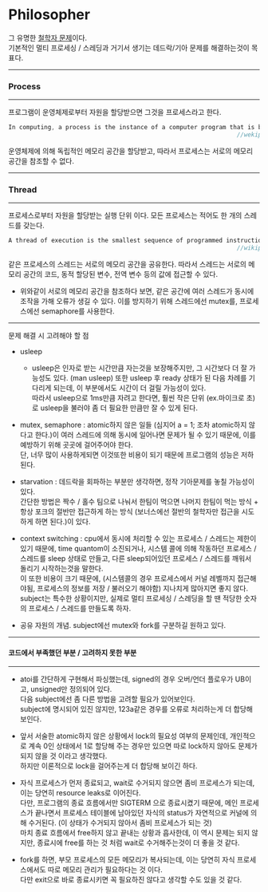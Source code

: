 # Philosopher

그 유명한 [철학자 문제](https://en.wikipedia.org/wiki/Dining_philosophers_problem)이다.<br/>기본적인 멀티 프로세싱 / 스레딩과 거기서 생기는 데드락/기아 문제를 해결하는것이 목표다.

---
### Process
---

프로그램이 운영체제로부터 자원을 할당받으면 그것을 프로세스라고 한다.
```go
In computing, a process is the instance of a computer program that is being executed by one or many threads.
																//wekipedia
```
운영체제에 의해 독립적인 메모리 공간을 할당받고, 따라서 프로세스는 서로의 메모리 공간을 참조할 수 없다.

---
### Thread
---

프로세스로부터 자원을 할당받는 실행 단위 이다. 모든 프로세스는 적어도 한 개의 스레드를 갖는다.
```go
A thread of execution is the smallest sequence of programmed instructions that can be managed independently by a scheduler, which is typically a part of the operating system. The implementation of threads and processes differs between operating systems, but in most cases a thread is a component of a process. The multiple threads of a given process may be executed concurrently (via multithreading capabilities), sharing resources such as memory, while different processes do not share these resources. In particular, the threads of a process share its executable code and the values of its dynamically allocated variables and non-thread-local global variables at any given time.
																//wikipedia
```
같은 프로세스의 스레드는 서로의 메모리 공간을 공유한다. 따라서 스레드는 서로의 메모리 공간의 코드, 동적 할당된 변수, 전역 변수 등의 값에 접근할 수 있다.

- 위와같이 서로의 메모리 공간을 참조하다 보면, 같은 공간에 여러 스레드가 동시에 조작을 가해 오류가 생길 수 있다. 이를 방지하기 위해 스레드에선 mutex를, 프로세스에선 semaphore를 사용한다.

---
문제 해결 시 고려해야 할 점

- usleep
	- usleep은 인자로 받는 시간만큼 자는것을 보장해주지만, 그 시간보다 더 잘 가능성도 있다. (man usleep) 또한 usleep 후 ready 상태가 된 다음 차례를 기다리게 되는데, 이 부분에서도 시간이 더 걸릴 가능성이 있다.<br/>따라서 usleep으로 1ms만큼 자려고 한다면, 훨씬 작은 단위 (ex.마이크로 초)로 usleep을 불러야 좀 더 필요한 만큼만 잘 수 있게 된다.

- mutex, semaphore : atomic하지 않은 일들 (심지어 a = 1; 조차 atomic하지 않다고 한다.)이 여러 스레드에 의해 동시에 일어나면 문제가 될 수 있기 때문에, 이를 예방하기 위해 곳곳에 걸어주어야 한다.<br/> 단, 너무 많이 사용하게되면 이것또한 비용이 되기 때문에 프로그램의 성능은 저하된다.

- starvation : 데드락을 회파하는 부분만 생각하면, 정작 기아문제를 놓칠 가능성이 있다. <br/>간단한 방법은 짝수 / 홀수 팀으로 나눠서 한팀이 먹으면 나머지 한팀이 먹는 방식 + 항상 포크의 절반만 접근하게 하는 방식 (보너스에선 절반의 철학자만 접근을 시도하게 하면 된다.)이 있다.

- context switching : cpu에서 동시에 처리할 수 있는 프로세스 / 스레드는 제한이 있기 때문에, time quantom이 소진되거나, 시스템 콜에 의해 작동하던 프로세스 / 스레드를 sleep 상태로 만들고, 다른 sleep되어있던 프로세스 / 스레드를 깨워서 돌리기 시작하는것을 말한다. <br/>이 또한 비용이 크기 때문에, (시스템콜의 경우 프로세스에서 커널 레벨까지 접근해야됨, 프로세스의 정보를 저장 / 불러오기 해야함) 지나치게 많아지면 좋지 않다. </br>subject는 특수한 상황이지만, 실제로 멀티 프로세싱 / 스레딩을 할 땐 적당한 숫자의 프로세스 / 스레드를 만들도록 하자.

- 공유 자원의 개념. subject에선 mutex와 fork를 구분하길 원하고 있다.

---
#### 코드에서 부족했던 부분 / 고려하지 못한 부분
---
- atoi를 간단하게 구현해서 파싱했는데, signed의 경우 오버/언더 플로우가 UB이고, unsigned만 정의되어 있다.<br/>다음 subject에선 좀 다른 방법을 고려할 필요가 있어보인다.<br/>subject에 명시되어 있진 않지만, 123a같은 경우를 오류로 처리하는게 더 합당해 보인다.

- 앞서 서술한 atomic하지 않은 상황에서 lock의 필요성 여부의 문제인데, 개인적으로 계속 0인 상태에서 1로 할당해 주는 경우만 있으면 따로 lock하지 않아도 문제가 되지 않을 것 이라고 생각했다. <br/>하지만 이론적으로 lock을 걸어주는게 더 합당해 보이긴 하다.

- 자식 프로세스가 먼저 종료되고, wait로 수거되지 않으면 좀비 프로세스가 되는데, 이는 당연히 resource leaks로 이어진다. <br/>다만, 프로그램의 종료 흐름에서만 SIGTERM 으로 종료시켰기 때문에, 메인 프로세스가 끝나면서 프로세스 테이블에 남아있던 자식의 status가 자연적으로 커널에 의해 수거된다. (이 상태가 수거되지 않아서 좀비 프로세스가 되는 것)<br/>마치 종료 흐름에서 free하지 않고 끝내는 상황과 흡사한데, 이 역시 문제는 되지 않지만, 종료시에 free를 하는 것 처럼 wait로 수거해주는것이 더 좋을 것 같다.

- fork를 하면, 부모 프로세스의 모든 메모리가 복사되는데, 이는 당연히 자식 프로세스에서도 따로 메모리 관리가 필요하다는 것 이다.<br/>다만 exit으로 바로 종료시키면 꼭 필요하진 않다고 생각할 수도 있을 것 같다.